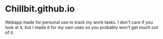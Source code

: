 # Chillbit.github.io

Webapp made for personal use to track my work tasks. I don't care if you look at it, but I made it for my own uses so you probably won't get much out of it.
